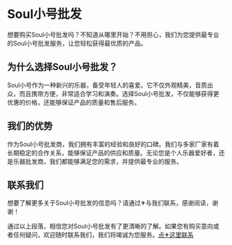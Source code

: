 # Soul小号批发

想要购买Soul小号批发吗？不知道从哪里开始？不用担心，我们为您提供最专业的Soul小号批发服务，让您轻松获得最优质的产品。

## 为什么选择Soul小号批发？

Soul小号作为一种新兴的乐器，备受年轻人的喜爱。它不仅外观精美，音质出众，而且携带方便，非常适合学习和演奏。选择Soul小号批发，不仅能够获得更优惠的价格，还能够保证产品的质量和售后服务。

## 我们的优势

作为Soul小号批发商，我们拥有丰富的经验和良好的口碑。我们与多家厂家有着长期稳定的合作关系，能够保证产品的供应和质量。无论您是个人乐器爱好者，还是乐器批发商，我们都能够满足您的需求，并提供最专业的服务。

## 联系我们

想要了解更多关于Soul小号批发的信息吗？请通过✈与我们联系，感谢阅读，谢谢！

通过以上段落，相信您对Soul小号批发有了更清晰的了解。如果您有购买意向或者任何疑问，欢迎随时联系我们，我们将竭诚为您服务。[点✈这里联系](https://d.k02.cc)
